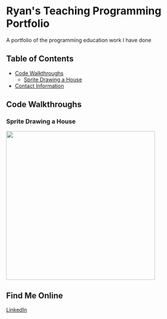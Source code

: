 # Ryan's Teaching Programming Portfolio
A portfolio of the programming education work I have done
## Table of Contents
- [Code Walkthroughs](#code-walkthroughs)
  - [Sprite Drawing a House]()
- [Contact Information]()
## Code Walkthroughs 
### Sprite Drawing a House 

[<img src="https://img.youtube.com/vi/L58p_TyNSrQ/maxresdefault.jpg" width="400">](https://youtu.be/L58p_TyNSrQ)

## Find Me Online
[LinkedIn](https://www.linkedin.com/in/ryan-livengood-6073861bb/)
